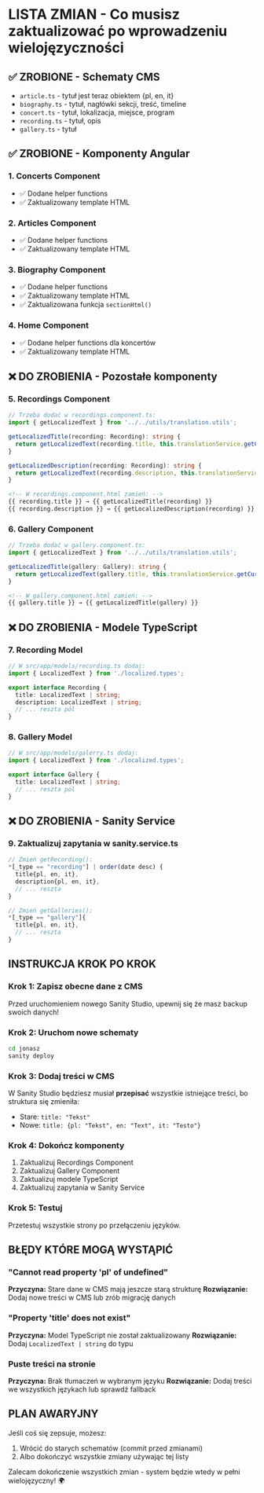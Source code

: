 # LISTA ZMIAN - Co musisz zaktualizować po wprowadzeniu wielojęzyczności

## ✅ ZROBIONE - Schematy CMS
- `article.ts` - tytuł jest teraz obiektem {pl, en, it}
- `biography.ts` - tytuł, nagłówki sekcji, treść, timeline  
- `concert.ts` - tytuł, lokalizacja, miejsce, program
- `recording.ts` - tytuł, opis
- `gallery.ts` - tytuł

## ✅ ZROBIONE - Komponenty Angular

### 1. Concerts Component
- ✅ Dodane helper functions
- ✅ Zaktualizowany template HTML

### 2. Articles Component  
- ✅ Dodane helper functions
- ✅ Zaktualizowany template HTML

### 3. Biography Component
- ✅ Dodane helper functions
- ✅ Zaktualizowany template HTML
- ✅ Zaktualizowana funkcja `sectionHtml()`

### 4. Home Component
- ✅ Dodane helper functions dla koncertów
- ✅ Zaktualizowany template HTML

## ❌ DO ZROBIENIA - Pozostałe komponenty

### 5. Recordings Component
```typescript
// Trzeba dodać w recordings.component.ts:
import { getLocalizedText } from '../../utils/translation.utils';

getLocalizedTitle(recording: Recording): string {
  return getLocalizedText(recording.title, this.translationService.getCurrentLanguage());
}

getLocalizedDescription(recording: Recording): string {
  return getLocalizedText(recording.description, this.translationService.getCurrentLanguage());
}
```

```html
<!-- W recordings.component.html zamień: -->
{{ recording.title }} → {{ getLocalizedTitle(recording) }}
{{ recording.description }} → {{ getLocalizedDescription(recording) }}
```

### 6. Gallery Component
```typescript
// Trzeba dodać w gallery.component.ts:
import { getLocalizedText } from '../../utils/translation.utils';

getLocalizedTitle(gallery: Gallery): string {
  return getLocalizedText(gallery.title, this.translationService.getCurrentLanguage());
}
```

```html
<!-- W gallery.component.html zamień: -->
{{ gallery.title }} → {{ getLocalizedTitle(gallery) }}
```

## ❌ DO ZROBIENIA - Modele TypeScript

### 7. Recording Model
```typescript
// W src/app/models/recording.ts dodaj:
import { LocalizedText } from './localized.types';

export interface Recording {
  title: LocalizedText | string;
  description: LocalizedText | string;
  // ... reszta pól
}
```

### 8. Gallery Model  
```typescript
// W src/app/models/galerry.ts dodaj:
import { LocalizedText } from './localized.types';

export interface Gallery {
  title: LocalizedText | string;
  // ... reszta pól
}
```

## ❌ DO ZROBIENIA - Sanity Service

### 9. Zaktualizuj zapytania w sanity.service.ts
```typescript
// Zmień getRecording():
*[_type == "recording"] | order(date desc) {
  title{pl, en, it},
  description{pl, en, it},
  // ... reszta
}

// Zmień getGalleries():
*[_type == "gallery"]{
  title{pl, en, it},
  // ... reszta
}
```

## INSTRUKCJA KROK PO KROK

### Krok 1: Zapisz obecne dane z CMS
Przed uruchomieniem nowego Sanity Studio, upewnij się że masz backup swoich danych!

### Krok 2: Uruchom nowe schematy
```bash
cd jonasz
sanity deploy
```

### Krok 3: Dodaj treści w CMS
W Sanity Studio będziesz musiał **przepisać** wszystkie istniejące treści, bo struktura się zmieniła:
- Stare: `title: "Tekst"`  
- Nowe: `title: {pl: "Tekst", en: "Text", it: "Testo"}`

### Krok 4: Dokończ komponenty
1. Zaktualizuj Recordings Component
2. Zaktualizuj Gallery Component  
3. Zaktualizuj modele TypeScript
4. Zaktualizuj zapytania w Sanity Service

### Krok 5: Testuj
Przetestuj wszystkie strony po przełączeniu języków.

## BŁĘDY KTÓRE MOGĄ WYSTĄPIĆ

### "Cannot read property 'pl' of undefined"
**Przyczyna:** Stare dane w CMS mają jeszcze starą strukturę
**Rozwiązanie:** Dodaj nowe treści w CMS lub zrób migrację danych

### "Property 'title' does not exist"  
**Przyczyna:** Model TypeScript nie został zaktualizowany
**Rozwiązanie:** Dodaj `LocalizedText | string` do typu

### Puste treści na stronie
**Przyczyna:** Brak tłumaczeń w wybranym języku
**Rozwiązanie:** Dodaj treści we wszystkich językach lub sprawdź fallback

## PLAN AWARYJNY

Jeśli coś się zepsuje, możesz:
1. Wrócić do starych schematów (commit przed zmianami)
2. Albo dokończyć wszystkie zmiany używając tej listy

Zalecam dokończenie wszystkich zmian - system będzie wtedy w pełni wielojęzyczny! 🌍
